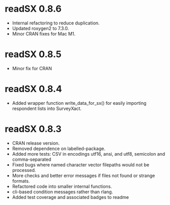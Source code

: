# readSX 0.8.6
* Internal refactoring to reduce duplication.
* Updated roxygen2 to 7.3.0.
* Minor CRAN fixes for Mac M1.

# readSX 0.8.5
* Minor fix for CRAN

# readSX 0.8.4

* Added wrapper function write_data_for_sx() for easily importing respondent lists into SurveyXact.

# readSX 0.8.3

* CRAN release version.
* Removed dependence on labelled-package.
* Added more tests: CSV in encodings utf16, ansi, and utf8, semicolon and comma-separated
* Fixed bugs where named character vector filepaths would not be processed.
* More checks and better error messages if files not found or strange formats.
* Refactored code into smaller internal functions.
* cli-based condition messages rather than rlang.
* Added test coverage and associated badges to readme
